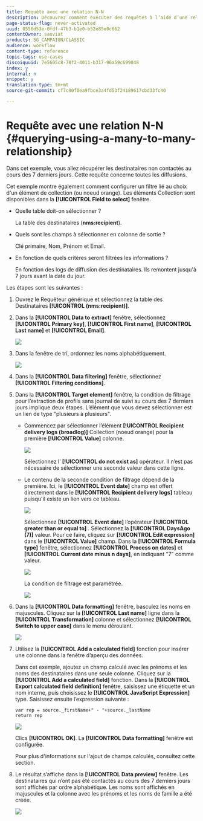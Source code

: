 ```yaml
---
title: Requête avec une relation N-N
description: Découvrez comment exécuter des requêtes à l’aide d’une relation de type "plusieurs à plusieurs"
page-status-flag: never-activated
uuid: 0556d53e-0fdf-47b3-b1e0-b52e85e0c662
contentOwner: sauviat
products: SG_CAMPAIGN/CLASSIC
audience: workflow
content-type: reference
topic-tags: use-cases
discoiquuid: 7e5605c8-78f2-4011-b317-96a59c699848
index: y
internal: n
snippet: y
translation-type: tm+mt
source-git-commit: cf7c90f0ea9fbce3a4fd53f24189617cbd33fc40

---
```



# Requête avec une relation N-N {#querying-using-a-many-to-many-relationship}

Dans cet exemple, vous allez récupérer les destinataires non contactés au cours des 7 derniers jours. Cette requête concerne toutes les diffusions.

Cet exemple montre également comment configurer un filtre lié au choix d&#39;un élément de collection (ou noeud orange). Les éléments Collection sont disponibles dans la **[!UICONTROL Field to select]** fenêtre.

* Quelle table doit-on sélectionner ?

   La table des destinataires (**nms:recipient**).

* Quels sont les champs à sélectionner en colonne de sortie ?

   Clé primaire, Nom, Prénom et Email.

* En fonction de quels critères seront filtrées les informations ?

   En fonction des logs de diffusion des destinataires. Ils remontent jusqu&#39;à 7 jours avant la date du jour.

Les étapes sont les suivantes :

1. Ouvrez le Requêteur générique et sélectionnez la table des Destinataires **[!UICONTROL (nms:recipient)]**.
1. Dans la **[!UICONTROL Data to extract]** fenêtre, sélectionnez **[!UICONTROL Primary key]**, **[!UICONTROL First name]**, **[!UICONTROL Last name]** et **[!UICONTROL Email]**.

   ![](assets/query_editor_nveau_33.png)

1. Dans la fenêtre de tri, ordonnez les noms alphabétiquement.

   ![](assets/query_editor_nveau_34.png)

1. Dans la **[!UICONTROL Data filtering]** fenêtre, sélectionnez **[!UICONTROL Filtering conditions]**.
1. Dans la **[!UICONTROL Target element]** fenêtre, la condition de filtrage pour l’extraction de profils sans journal de suivi au cours des 7 derniers jours implique deux étapes. L’élément que vous devez sélectionner est un lien de type &quot;plusieurs à plusieurs&quot;.

   * Commencez par sélectionner l’élément **[!UICONTROL Recipient delivery logs (broadlog)]** Collection (noeud orange) pour la première **[!UICONTROL Value]** colonne.

      ![](assets/query_editor_nveau_67.png)

      Sélectionnez l’ **[!UICONTROL do not exist as]** opérateur. Il n’est pas nécessaire de sélectionner une seconde valeur dans cette ligne.

   * Le contenu de la seconde condition de filtrage dépend de la première. Ici, le **[!UICONTROL Event date]** champ est offert directement dans le **[!UICONTROL Recipient delivery logs]** tableau puisqu&#39;il existe un lien vers ce tableau.

      ![](assets/query_editor_nveau_36.png)

      Sélectionnez **[!UICONTROL Event date]** l’opérateur **[!UICONTROL greater than or equal to]** . Sélectionnez la **[!UICONTROL DaysAgo (7)]** valeur. Pour ce faire, cliquez sur **[!UICONTROL Edit expression]** dans le **[!UICONTROL Value]** champ. Dans la **[!UICONTROL Formula type]** fenêtre, sélectionnez **[!UICONTROL Process on dates]** et **[!UICONTROL Current date minus n days]**, en indiquant &quot;7&quot; comme valeur.

      ![](assets/query_editor_nveau_37.png)

      La condition de filtrage est paramétrée.

      ![](assets/query_editor_nveau_38.png)

1. Dans la **[!UICONTROL Data formatting]** fenêtre, basculez les noms en majuscules. Cliquez sur la **[!UICONTROL Last name]** ligne dans la **[!UICONTROL Transformation]** colonne et sélectionnez **[!UICONTROL Switch to upper case]** dans le menu déroulant.

   ![](assets/query_editor_nveau_39.png)

1. Utilisez la **[!UICONTROL Add a calculated field]** fonction pour insérer une colonne dans la fenêtre d’aperçu des données.

   Dans cet exemple, ajoutez un champ calculé avec les prénoms et les noms des destinataires dans une seule colonne. Cliquez sur la **[!UICONTROL Add a calculated field]** fonction. Dans la **[!UICONTROL Export calculated field definition]** fenêtre, saisissez une étiquette et un nom interne, puis choisissez le **[!UICONTROL JavaScript Expression]** type. Saisissez ensuite l’expression suivante :

   ```
   var rep = source._firstName+" - "+source._lastName
   return rep
   ```

   ![](assets/query_editor_nveau_40.png)

   Clics **[!UICONTROL OK]**. La **[!UICONTROL Data formatting]** fenêtre est configurée.

   Pour plus d&#39;informations sur l&#39;ajout de champs calculés, consultez cette section.

1. Le résultat s’affiche dans la **[!UICONTROL Data preview]** fenêtre. Les destinataires qui n’ont pas été contactés au cours des 7 derniers jours sont affichés par ordre alphabétique. Les noms sont affichés en majuscules et la colonne avec les prénoms et les noms de famille a été créée.

   ![](assets/query_editor_nveau_41.png)

